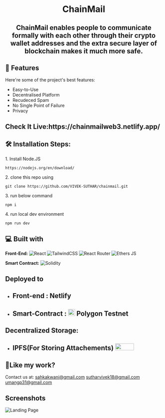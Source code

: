 <h1 align="center" id="title">
  
  ChainMail</h1>

<h2  align="center" id="description">
ChainMail enables people to communicate formally with each other through their crypto wallet addresses and the extra secure layer of blockchain makes it much more safe.
</h2>

<h2>🧐 Features</h2>

Here're some of the project's best features:

*   Easy-to-Use
*   Decentralised Platform
*   Recudeced Spam
*   No Single Point of Failure
*   Privacy


<h2>Check It Live:https://chainmailweb3.netlify.app/</h2>


<h2>🛠️ Installation Steps:</h2>

<p>1. Install Node.JS</p>

```
https://nodejs.org/en/download/
```

<p>2. clone this repo using</p>

```
git clone https://github.com/VIVEK-SUTHAR/chainmail.git
```

<p>3. run below command</p>

```
npm i
```

<p>4. run local dev environment</p>

```
npm run dev
```

  
  
<h2>💻 Built with</h2>


**Front-End:** 
![React](https://img.shields.io/badge/react-%2320232a.svg?style=for-the-badge&logo=react&logoColor=%2361DAFB)
![TailwindCSS](https://img.shields.io/badge/tailwindcss-%2338B2AC.svg?style=for-the-badge&logo=tailwind-css&logoColor=black)
![React Router](https://img.shields.io/badge/React_Router-CA4245?style=for-the-badge&logo=react-router&logoColor=white)
![Ethers JS](https://img.shields.io/badge/EthersJS-pink?style=for-the-badge&logo=javascript&logoColor=black)

**Smart Contract:** ![Solidity](https://img.shields.io/badge/solidity-%2338B2AC.svg?style=for-the-badge&logo=solidity&logoColor=black)

## Deployed to

- <h2>Front-end : Netlify </h2>

- <h2>Smart-Contract : <img src="https://cryptologos.cc/logos/polygon-matic-logo.svg?v=023" height="22" width="22"/> Polygon Testnet </h2>

## Decentralized Storage:

- <h2>IPFS(For Storing Attachements) <img src="https://imgs.search.brave.com/_56fvzrv5nSl8_oPJgQKOxAPLfwW_KKxYAmOUJts_I4/rs:fit:1200:512:1/g:ce/aHR0cHM6Ly9taXJv/Lm1lZGl1bS5jb20v/bWF4LzI1NjAvMSpv/NVEzNTAzcGxRUDEy/RnRWU24wblhRLnBu/Zw" height="22" width="60"/></h2>

<h2>💖Like my work?</h2>

Contact us at: sahkakwani@gmail.com sutharvivek18@gmail.com umangp31@gmail.com




## Screenshots

![Landing Page](https://ipfs.filebase.io/ipfs/QmSKsmL9MZL4aQ214moxoRwHDmF5SDgaxrBTEJ1m9ReYAC)

